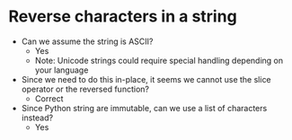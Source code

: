 # Reverse characters in a string
* Can we assume the string is ASCII?
    * Yes
    * Note: Unicode strings could require special handling depending on your language
* Since we need to do this in-place, it seems we cannot use the slice operator or the reversed function?
    * Correct
* Since Python string are immutable, can we use a list of characters instead?
    * Yes
